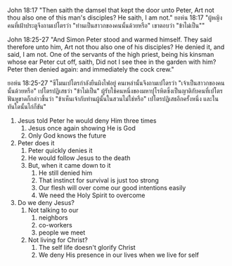 John 18:17 "Then saith the damsel that kept the door unto Peter, Art not thou also one of this man's disciples? He saith, I am not."
ยอห์น 18:17 "ผู้หญิงคนที่เฝ้าประตูจึงถามเปโตรว่า "ท่านเป็นสาวกของคนนั้นด้วยหรือ" เขาตอบว่า "ข้าไม่เป็น""

John 18:25-27 "And Simon Peter stood and warmed himself. They said therefore unto him, Art not thou also one of his disciples? He denied it, and said, I am not. One of the servants of the high priest, being his kinsman whose ear Peter cut off, saith, Did not I see thee in the garden with him? Peter then denied again: and immediately the cock crew."

ยอห์น 18:25-27 "ซีโมนเปโตรกำลังยืนผิงไฟอยู่ คนเหล่านั้นจึงถามเปโตรว่า "เจ้าเป็นสาวกของคนนั้นด้วยหรือ" เปโตรปฏิเสธว่า "ข้าไม่เป็น" ผู้รับใช้คนหนึ่งของมหาปุโรหิตซึ่งเป็นญาติกับคนที่เปโตรฟันหูขาดก็กล่าวขึ้นว่า "ข้าเห็นเจ้ากับท่านผู้นั้นในสวนไม่ใช่หรือ" เปโตรปฏิเสธอีกครั้งหนึ่ง และในทันใดนั้นไก่ก็ขัน"

1. Jesus told Peter he would deny Him three times
    1. Jesus once again showing He is God
    2. Only God knows the future
2. Peter does it
    1. Peter quickly denies it
    2. He would follow Jesus to the death
    3. But, when it came down to it
        1. He still denied him
        2. That instinct for survival is just too strong
        3. Our flesh will over come our good intentions easily
        4. We need the Holy Spirit to overcome
3. Do we deny Jesus?
    1. Not talking to our 
        1. neighbors
        2. co-workers
        3. people we meet
    2. Not living for Christ?
        1. The self life doesn't glorify Christ
        2. We deny His presence in our lives when we live for self